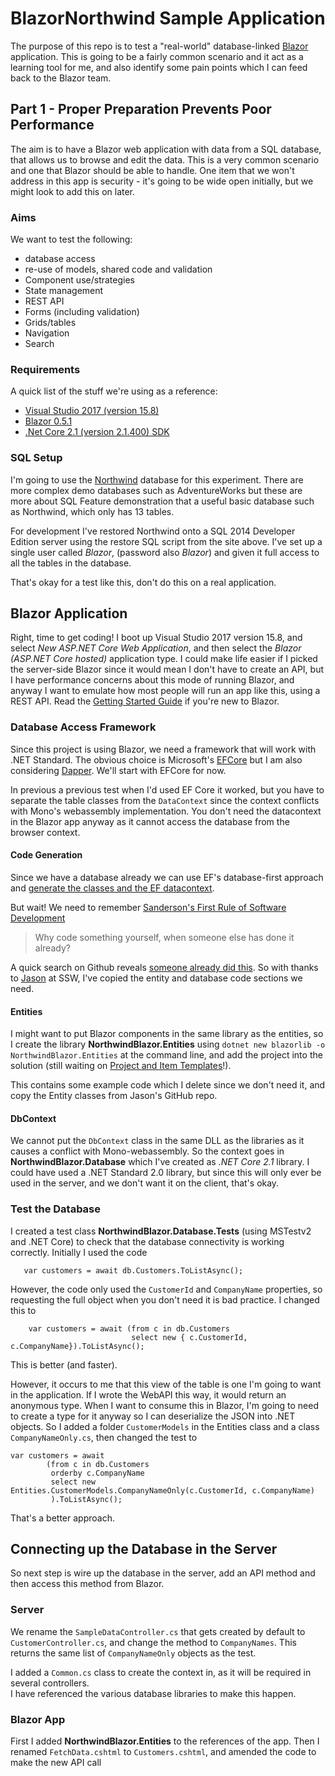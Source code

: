 # BlazorNorthwind Sample Application

The purpose of this repo is to test a "real-world" database-linked
[Blazor](https://blazor.net/) application. This is going to be a fairly
common scenario and it act as a learning tool for me, and also identify
some pain points which I can feed back to the Blazor team.

## Part 1 - Proper Preparation Prevents Poor Performance

The aim is to have a Blazor web application with data from a SQL database, 
that allows us to browse and edit the data. This is a very common scenario 
and one that Blazor should be able to handle. One item that we won't address
in this app is security - it's going to be wide open initially, but we
might look to add this on later.

### Aims

We want to test the following:

 * database access
 * re-use of models, shared code and validation
 * Component use/strategies
 * State management
 * REST API 
 * Forms (including validation)
 * Grids/tables
 * Navigation
 * Search

 ### Requirements

 A quick list of the stuff we're using as a reference:
 * [Visual Studio 2017 (version 15.8)](https://visualstudio.microsoft.com/)
 * [Blazor 0.5.1](https://github.com/aspnet/Blazor/releases/tag/0.5.1)
 * [.Net Core 2.1 (version 2.1.400) SDK](https://www.microsoft.com/net/download)
 


 ### SQL Setup

I'm going to use the [Northwind](https://docs.microsoft.com/en-us/dotnet/framework/data/adonet/sql/linq/downloading-sample-databases)
database for this experiment. There are more complex demo databases such as
AdventureWorks but these are more about SQL Feature demonstration that a useful basic
database such as Northwind, which only has 13 tables.

For development I've restored Northwind onto a SQL 2014 Developer Edition server using 
the restore SQL script from the site above. I've set up a single user called _Blazor_,
(password also _Blazor_) and given it full access to all the tables in the database. 

That's okay for a test like this, don't do this on a real application.

## Blazor Application

Right, time to get coding! I boot up Visual Studio 2017 version 15.8, and select 
*New ASP.NET Core Web Application*, and then select the *Blazor (ASP.NET Core hosted)*
application type. I could make life easier if I picked the server-side Blazor since
it would mean I don't have to create an API, but I have performance concerns about
this mode of running Blazor, and anyway I want to emulate how most people will run
an app like this, using a REST API. Read the [Getting Started Guide](https://blazor.net/docs/get-started.html)
if you're new to Blazor.

### Database Access Framework

Since this project is using Blazor, we need a framework that will work with .NET Standard. 
The obvious choice is Microsoft's [EFCore](https://docs.microsoft.com/en-us/ef/core/) but 
I am also considering [Dapper](https://stackexchange.github.io/Dapper/). We'll start
with EFCore for now.

In previous a previous test when I'd used EF Core it worked, but you have to separate 
the table classes from the `DataContext` since the context conflicts with Mono's 
webassembly implementation. You don't need the datacontext in the Blazor app anyway 
as it cannot access the database from the browser context.

#### Code Generation

Since we have a database already we can use EF's database-first approach and [generate the
classes and the EF datacontext](https://docs.microsoft.com/en-us/ef/core/get-started/aspnetcore/existing-db). 

But wait! We need to remember [Sanderson's First Rule of Software Development](https://www.youtube.com/watch?v=JU-6pAxqAa4) 

> Why code something yourself, when someone else has done it already? 

A quick search on Github reveals [someone already did this](https://github.com/JasonGT/NorthwindTraders). So
with thanks to [Jason](https://github.com/JasonGT) at SSW, I've copied the entity and database 
code sections we need.

#### Entities

I might want to put Blazor components in the same library as the entities, so I create 
the library **NorthwindBlazor.Entities** using 
`dotnet new blazorlib -o NorthwindBlazor.Entities` at the command line, and add the 
project into the solution (still waiting on [Project and Item Templates](https://github.com/aspnet/Blazor/issues/23)!).

This contains some example code which I delete since we don't need it, and copy the Entity 
classes from Jason's GitHub repo.

#### DbContext

We cannot put the `DbContext` class in the same DLL as the libraries as it causes a 
conflict with Mono-webassembly. So the context goes in **NorthwindBlazor.Database** 
which I've created as _.NET Core 2.1_ library. I could have used a .NET Standard 2.0 
library, but since this will only ever be used in the server, and we don't want it 
on the client, that's okay.

### Test the Database

I created a test class **NorthwindBlazor.Database.Tests** (using MSTestv2 and .NET Core) 
to check that the database connectivity is working correctly. Initially I used the code
```
   var customers = await db.Customers.ToListAsync();
```
However, the code only used the `CustomerId` and `CompanyName` properties, so requesting
the full object when you don't need it is bad practice. I changed this to
```
    var customers = await (from c in db.Customers 
                           select new { c.CustomerId, c.CompanyName}).ToListAsync();
```

This is better (and faster).

However, it occurs to me that this view of the table is one I'm going to want in 
the application. If I wrote the WebAPI this way, it would return an anonymous type. 
When I want to consume this in Blazor, I'm going to need to create a type for it anyway
so I can deserialize the JSON into .NET objects. So I added a folder `CustomerModels` 
in the Entities class and a class `CompanyNameOnly.cs`, then changed the test to
```
var customers = await 
        (from c in db.Customers
         orderby c.CompanyName
         select new Entities.CustomerModels.CompanyNameOnly(c.CustomerId, c.CompanyName)
         ).ToListAsync();
```
That's a better approach.

## Connecting up the Database in the Server

So next step is wire up the database in the server, add an API method and then access this method from Blazor.

### Server

We rename the `SampleDataController.cs` that gets created by default to `CustomerController.cs`, and
change the method to `CompanyNames`. This returns the same list of `CompanyNameOnly` objects as the test.

I added a `Common.cs` class to create the context in, as it will be required in several controllers.  
I have referenced the various database libraries to make this happen.

### Blazor App

First I added **NorthwindBlazor.Entities** to the references of the app. Then I renamed `FetchData.cshtml` 
to `Customers.cshtml`, and amended the code to make the new API call


